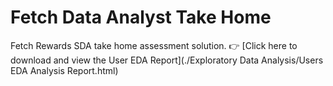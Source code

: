 # Fetch Data Analyst Take Home
Fetch Rewards SDA take home assessment solution.
👉 [Click here to download and view the User EDA Report](./Exploratory Data Analysis/Users EDA Analysis Report.html)
